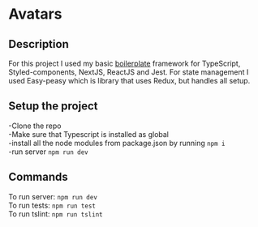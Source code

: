 # Avatars

## Description
For this project I used my basic [boilerplate](https://github.com/AleksandrukTad/FullstackFramework) framework for TypeScript, Styled-components, NextJS, ReactJS and Jest. For state management I used Easy-peasy which is library that uses Redux, but handles all setup. 

## Setup the project
-Clone the repo <br />
-Make sure that Typescript is installed as global <br />
-install all the node modules from package.json by running `npm i` <br />
-run server `npm run dev` <br />
## Commands
To run server: `npm run dev` <br />
To run tests: `npm run test` <br />
To run tslint: `npm run tslint` <br />